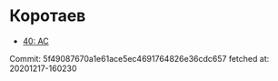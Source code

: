 # Коротаев
- [40: AC](40.md)

Commit: 5f49087670a1e61ace5ec4691764826e36cdc657
 fetched at: 20201217-160230
